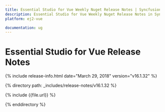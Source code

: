 ```yaml
---
title: Essential Studio for Vue Weekly Nuget Release Notes | Syncfusion
description: Essential Studio for Vue Weekly Nuget Release Notes in Syncfusion Essential Studio its elements and more.
platform: ej2-vue

documentation: ug
---
```


# Essential Studio for  Vue  Release Notes

{% include release-info.html date="March 29, 2018"  version="v16.1.32" %} 

{% directory path: _includes/release-notes/v16.1.32 %}

{% include {{file.url}} %}

{% enddirectory %}


